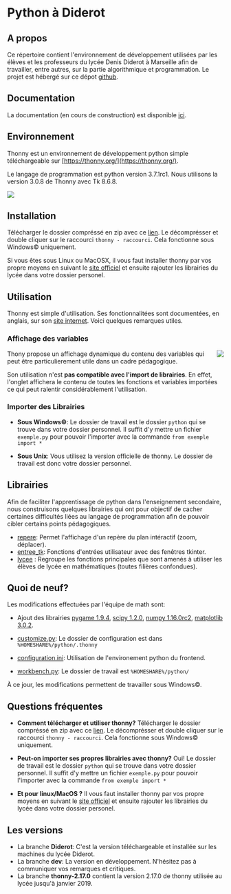 # Python à Diderot
## A propos
Ce répertoire contient l'environnement de développement utilisées par les élèves et les professeurs du lycée Denis Diderot à Marseille afin de travailler, entre autres, sur la partie algorithmique et programmation. Le projet est hébergé sur ce dépot [github](https://github.com/cspaier/thonny).

## Documentation
La documentation (en cours de construction) est disponible [ici](https://pydiderot.readthedocs.io/).

## Environnement
Thonny est un environnement de développement python simple téléchargeable sur [https://thonny.org/](https://thonny.org/).

Le langage de programmation est python version 3.7.1rc1. Nous utilisons la version 3.0.8 de Thonny avec Tk 8.6.8.


![](https://thonny.org/img/screenshot.png)


## Installation
Télécharger le dossier compréssé en zip avec ce [lien](https://github.com/cspaier/thonny/archive/diderot.zip). Le décomprésser et double cliquer sur le raccourci `thonny - raccourci`. Cela fonctionne sous Windows© uniquement.

Si vous êtes sous Linux ou MacOSX, il vous faut installer thonny par vos propre moyens en suivant le [site officiel](https://thonny.org) et ensuite rajouter les librairies du lycée dans votre dossier personel.

## Utilisation

Thonny est simple d'utilisation. Ses fonctionnalitées sont documentées, en anglais, sur son [site internet](https://thonny.org/).
Voici quelques remarques utiles.


### Affichage des variables
<div style="float: right;"> <img src="https://thonny.org/img/variables.png"></div>

Thony propose un affichage dynamique du contenu des variables qui peut être particulierement utile dans un cadre pédagogique.

Son utilisation n'est **pas compatible avec l'import de librairies**. En effet, l'onglet affichera le contenu de toutes les fonctions et variables importées ce qui peut ralentir considérablement l'utilisation.

### Importer des Librairies
* **Sous Windows©**: Le dossier de travail est le dossier `python` qui se trouve dans votre dossier personnel. Il suffit d'y mettre un fichier `exemple.py` pour pouvoir l'importer avec la commande `from exemple import *`

* **Sous Unix**: Vous utilisez la version officielle de thonny. Le dossier de travail est donc votre dossier personnel.

## Librairies
Afin de faciliter l'apprentissage de python dans l'enseignement secondaire, nous construisons quelques librairies qui ont pour objectif de cacher certaines difficultés liées au langage de programmation afin de pouvoir cibler certains points pédagogiques.

- [repere](/librairies/graphique/): Permet l'affichage d'un repère du plan intéractif (zoom, déplacer).
- [entree_tk](/librairies/entree_tk/): Fonctions d'entrées utilisateur avec des fenêtres tkinter.
- [lycee](/libraries/lycee/) : Regroupe les fonctions principales que sont amenés à utiliser les élèves de lycée en mathématiques (toutes filières confondues).


## Quoi de neuf?

Les modifications effectuées par l'équipe de math sont:

- Ajout des librairies [pygame 1.9.4](https://www.pygame.org/), [scipy 1.2.0](https://www.scipy.org/), [numpy 1.16.0rc2](http://www.numpy.org/), [matplotlib 3.0.2](https://matplotlib.org/).

- [customize.py](https://github.com/cspaier/thonny/blob/diderot/Thonny/Lib/site-packages/thonny/customize.py): Le dossier de configuration est dans `%HOMESHARE%/python/.thonny`
- [configuration.ini](https://github.com/cspaier/thonny/blob/diderot/Thonny/Lib/site-packages/thonny/user_dir_template/configuration.ini): Utilisation de l'environement python du frontend.
- [workbench.py](https://github.com/cspaier/thonny/blob/f1c57d3062d60841dea3bdf7e2af93243cd742c9/Thonny/Lib/site-packages/thonny/workbench.py#L205-L208): Le dossier de travail est `%HOMESHARE%/python/`

À ce jour, les modifications permettent de travailler sous Windows©.

## Questions fréquentes
- **Comment télécharger et utiliser thonny?**
Télécharger le dossier compréssé en zip avec ce [lien](https://github.com/cspaier/thonny/archive/diderot.zip). Le décomprésser et double cliquer sur le raccourci `thonny - raccourci`. Cela fonctionne sous Windows© uniquement.
- **Peut-on importer ses propres librairies avec thonny?**
 Oui! Le dossier de travail est le dossier `python` qui se trouve dans votre dossier personnel. Il suffit d'y mettre un fichier `exemple.py` pour pouvoir l'importer avec la commande `from exemple import *`

- **Et pour linux/MacOS ?** Il vous faut installer thonny par vos propre moyens en suivant le [site officiel](https://thonny.org) et ensuite rajouter les librairies du lycée dans votre dossier personel.


## Les versions
- La branche **Diderot**: C'est la version téléchargeable et installée sur les machines du lycée Diderot.
- La branche **dev**: La version en développement. N'hésitez pas à communiquer vos remarques et critiques.
- La branche **thonny-2.17.0** contient la version 2.17.0 de thonny utilisée au lycée jusqu'à janvier 2019.

